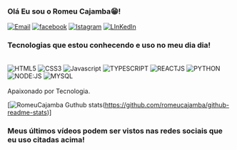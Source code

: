
### Olá Eu sou o Romeu Cajamba😁!

[![Email](https://img.shields.io/badge/Gmail-D14836?style=for-the-badge&logo=gmail&logoColor=white)](https://mail.google.com/mail/?tab=rm&ogbl)
[![facebook](https://img.shields.io/badge/Facebook-1877F2?style=for-the-badge&logo=facebook&logoColor=whit)](https://www.facebook.com/romeucajamba.cajamba)
[![Istagram](https://img.shields.io/badge/Instagram-E4405F?style=for-the-badge&logo=instagram&logoColor=white)](https://www.instagram.com/romeu_cajamba/)
[![LInKedIn](https://img.shields.io/badge/LinkedIn-0077B5?style=for-the-badge&logo=linkedin&logoColor=white)](https://www.LinKedIn.com/romeuCajamba/)


### Tecnologias que estou conhecendo e uso no meu dia dia!
<div style="display: inline_block"><br/>
<img alingn="center" alt="HTML5" src="https://img.shields.io/badge/HTML5-E34F26?style=for-the-badge&logo=html5&logoColor=white"/>
<img alingn="center" alt="CSS3" src="https://img.shields.io/badge/CSS-239120?&style=for-the-badge&logo=css3&logoColor=white"/>
<img alingn="center" alt="Javascript" src="https://img.shields.io/badge/JavaScript-F7DF1E?style=for-the-badge&logo=javascript&logoColor=black"/>
<img alingn="center" alt="TYPESCRIPT" src="https://img.shields.io/badge/TypeScript-007ACC?style=for-the-badge&logo=typescript&logoColor=white"/>
<img alingn="center" alt="REACTJS" src="https://img.shields.io/badge/React-20232A?style=for-the-badge&logo=react&logoColor=61DAFB"/>
<img alingn="center" alt="PYTHON" src="https://img.shields.io/badge/Python-3776AB?style=for-the-badge&logo=python&logoColor=white"/>
<img alingn="center" alt="NODE:JS" src="https://img.shields.io/badge/Node.js-43853D?style=for-the-badge&logo=node.js&logoColor=white"/>
<img alingn="center" alt="MYSQL" src="https://img.shields.io/badge/MySQL-00000F?style=for-the-badge&logo=mysql&logoColor=white"/>
</div><br/>
Apaixonado por Tecnologia. 

[![RomeuCajamba Guthub stats](https://github-readme-stats.vercel.app/api/top-langs/?username=romeucajamba&hide_progress=true)(https://github.com/romeucajamba/github-readme-stats)]

### Meus últimos vídeos podem ser vistos nas redes sociais que eu uso citadas acima!
